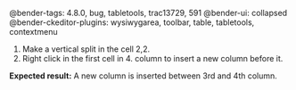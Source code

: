 @bender-tags: 4.8.0, bug, tabletools, trac13729, 591
@bender-ui: collapsed
@bender-ckeditor-plugins: wysiwygarea, toolbar, table, tabletools, contextmenu

1. Make a vertical split in the cell 2,2.
2. Right click in the first cell in 4. column to insert a new column before it.

**Expected result:** A new column is inserted between 3rd and 4th column.
